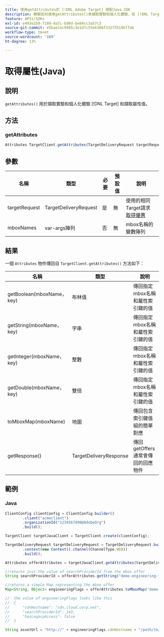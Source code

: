 ```yaml
---
title: 使用getAttributes於 [!DNL Adobe Target] 搭配Java SDK
description: 瞭解如何使用getAttributes()來擷取實驗和個人化體驗，從 [!DNL Target] 和擷取屬性值。
feature: APIs/SDKs
exl-id: e493e1b9-7180-4a7c-b98d-be84cc3a57c3
source-git-commit: e5bae1ac9485c3e1d7c55e6386f332755196ffab
workflow-type: tm+mt
source-wordcount: '169'
ht-degree: 13%

---
```


# 取得屬性(Java)

## 說明

`getAttributes()` 用於擷取實驗和個人化體驗 [!DNL Target] 和擷取屬性值。

## 方法

### getAttributes

```javascript {line-numbers="true"}
Attributes TargetClient.getAttributes(TargetDeliveryRequest targetRequest, String ...mboxes)
```

## 參數

| 名稱 | 類型 | 必要 | 預設值 | 說明 |
| --- | --- | --- | --- | --- |
| targetRequest | TargetDeliveryRequest | 是 | 無 | 使用的相同Target請求 [取得優&#x200B;惠](get-offers.md) |
| mboxNames | var-args陣列 | 否 | 無 | mbox名稱的變數陣列 |


## 結果

一個 `Attributes` 物件傳回自 `TargetClient.getAttributes()` 方法如下：

| 名稱 | 類型 | 說明 |
| --- | --- | --- |
| getBoolean(mboxName， key) | 布林值 | 傳回指定mbox名稱和屬性索引鍵的值 |
| getString(mboxName， key) | 字串 | 傳回指定mbox名稱和屬性索引鍵的值 |
| getInteger(mboxName， key) | 整數 | 傳回指定mbox名稱和屬性索引鍵的值 |
| getDouble(mboxName， key) | 雙倍 | 傳回指定mbox名稱和屬性索引鍵的值 |
| toMboxMap(mboxName) | 地圖 | 傳回包含索引鍵值組的簡單對應 |
| getResponse() | TargetDeliveryResponse | 傳回getOffers通常會傳回的回應物件 |

## 範例

### Java

```javascript {line-numbers="true"}
ClientConfig clientConfig = ClientConfig.builder()
        .client("acmeclient")
        .organizationId("1234567890@AdobeOrg")
        .build();

TargetClient targetJavaClient = TargetClient.create(clientConfig);

TargetDeliveryRequest targetDeliveryRequest = TargetDeliveryRequest.builder()
        .context(new Context().channel(ChannelType.WEB))
        .build();

Attributes offerAttributes = targetJavaClient.getAttributes(targetDeliveryRequest, "demo-engineering-flags");

//returns just the value of searchProviderId from the mbox offer
String searchProviderId = offerAttributes.getString("demo-engineering-flags", "searchProviderId");

//returns a simple Map representing the mbox offer
Map<String, Object> engineeringFlags = offerAttributes.toMboxMap("demo-engineering-flags");

//  the value of engineeringFlags looks like this
//  {
//      "cdnHostname": "cdn.cloud.corp.net",
//      "searchProviderId": 143,
//      "hasLegacyAccess": false
//  }

String assetUrl = "http://" + engineeringFlags.cdnHostname + "/path/to/asset";
```

